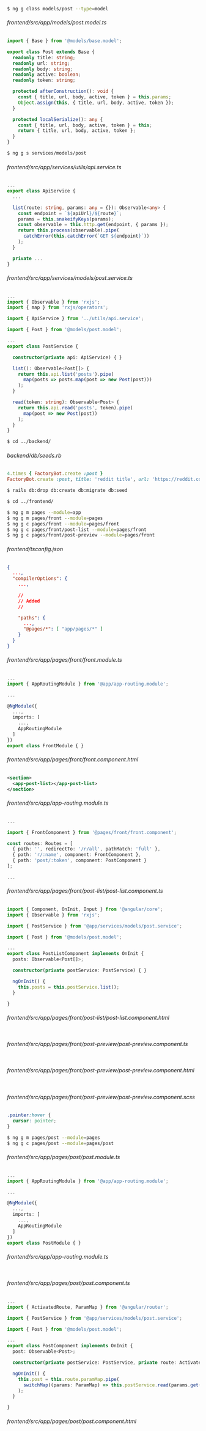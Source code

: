 ```bash
$ ng g class models/post --type=model
```

###### frontend/src/app/models/post.model.ts

```ts
import { Base } from '@models/base.model';

export class Post extends Base {
  readonly title: string;
  readonly url: string;
  readonly body: string;
  readonly active: boolean;
  readonly token: string;

  protected afterConstruction(): void {
    const { title, url, body, active, token } = this.params;
    Object.assign(this, { title, url, body, active, token });
  }

  protected localSerialize(): any {
    const { title, url, body, active, token } = this;
    return { title, url, body, active, token };
  }
}

```

```bash
$ ng g s services/models/post
```

###### frontend/src/app/services/utils/api.service.ts

```ts
...
export class ApiService {
  ...

  list(route: string, params: any = {}): Observable<any> {
    const endpoint = `${apiUrl}/${route}`;
    params = this.snakeifyKeys(params);
    const observable = this.http.get(endpoint, { params });
    return this.process(observable).pipe(
      catchError(this.catchError(`GET ${endpoint}`))
    );
  }

  private ...
}

```

###### frontend/src/app/services/models/post.service.ts

```ts
...
import { Observable } from 'rxjs';
import { map } from 'rxjs/operators';

import { ApiService } from '../utils/api.service';

import { Post } from '@models/post.model';

...
export class PostService {

  constructor(private api: ApiService) { }

  list(): Observable<Post[]> {
    return this.api.list('posts').pipe(
      map(posts => posts.map(post => new Post(post)))
    );
  }

  read(token: string): Observable<Post> {
    return this.api.read('posts', token).pipe(
      map(post => new Post(post))
    );
  }
}

```

```bash
$ cd ../backend/
```

###### backend/db/seeds.rb

```ruby
4.times { FactoryBot.create :post }
FactoryBot.create :post, title: 'reddit title', url: 'https://reddit.com', body: 'reddit body'

```

```bash
$ rails db:drop db:create db:migrate db:seed
```

```bash
$ cd ../frontend/
```

```bash
$ ng g m pages --module=app
$ ng g m pages/front --module=pages
$ ng g c pages/front --module=pages/front
$ ng g c pages/front/post-list --module=pages/front
$ ng g c pages/front/post-preview --module=pages/front
```

###### frontend/tsconfig.json

```json
{
  ...,
  "compilerOptions": {
    ...,

    //
    // Added
    //

    "paths": {
      ...,
      "@pages/*": [ "app/pages/*" ]
    }
  }
}

```

###### frontend/src/app/pages/front/front.module.ts

```ts
...
import { AppRoutingModule } from '@app/app-routing.module';

...

@NgModule({
  ...,
  imports: [
    ...,
    AppRoutingModule
  ]
})
export class FrontModule { }

```

###### frontend/src/app/pages/front/front.component.html

```xml
<section>
  <app-post-list></app-post-list>
</section>

```

###### frontend/src/app/app-routing.module.ts

```ts
...

import { FrontComponent } from '@pages/front/front.component';

const routes: Routes = [
  { path: '', redirectTo: '/r/all', pathMatch: 'full' },
  { path: 'r/:name', component: FrontComponent },
  { path: 'post/:token', component: PostComponent }
];

...

```

###### frontend/src/app/pages/front/post-list/post-list.component.ts

```ts
import { Component, OnInit, Input } from '@angular/core';
import { Observable } from 'rxjs';

import { PostService } from '@app/services/models/post.service';

import { Post } from '@models/post.model';

...
export class PostListComponent implements OnInit {
  posts: Observable<Post[]>;

  constructor(private postService: PostService) { }

  ngOnInit() {
    this.posts = this.postService.list();
  }

}

```

###### frontend/src/app/pages/front/post-list/post-list.component.html

```xml

```

###### frontend/src/app/pages/front/post-preview/post-preview.component.ts

```ts

```

###### frontend/src/app/pages/front/post-preview/post-preview.component.html

```xml

```

###### frontend/src/app/pages/front/post-preview/post-preview.component.scss

```scss
.pointer:hover {
  cursor: pointer;
}

```

```bash
$ ng g m pages/post --module=pages
$ ng g c pages/post --module=pages/post
```

###### frontend/src/app/pages/post/post.module.ts

```ts
...
import { AppRoutingModule } from '@app/app-routing.module';

...

@NgModule({
  ...,
  imports: [
    ...,
    AppRoutingModule
  ]
})
export class PostModule { }

```

###### frontend/src/app/app-routing.module.ts

```ts

```

###### frontend/src/app/pages/post/post.component.ts

```ts
...
import { ActivatedRoute, ParamMap } from '@angular/router';

import { PostService } from '@app/services/models/post.service';

import { Post } from '@models/post.model';

...
export class PostComponent implements OnInit {
  post: Observable<Post>;

  constructor(private postService: PostService, private route: ActivatedRoute) { }

  ngOnInit() {
    this.post = this.route.paramMap.pipe(
      switchMap((params: ParamMap) => this.postService.read(params.get('token')))
    );
  }

}

```

###### frontend/src/app/pages/post/post.component.html

```xml

```

